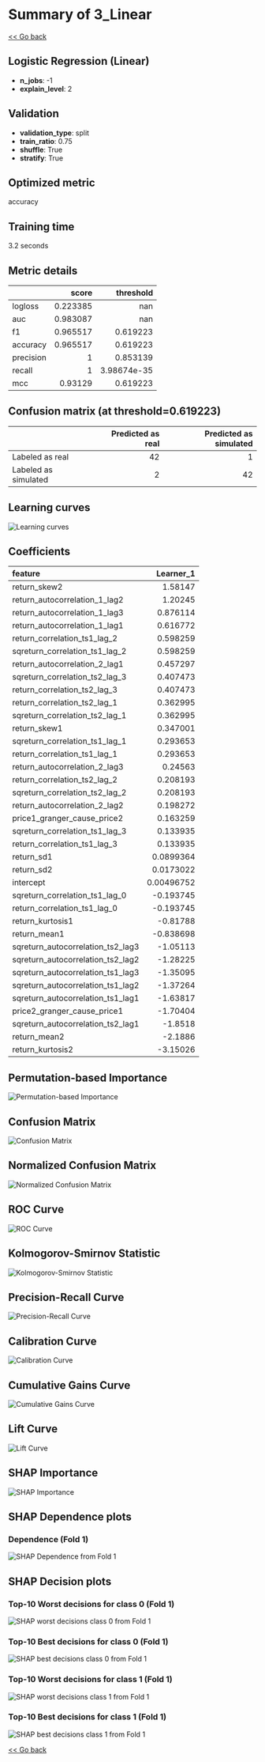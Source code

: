 # Summary of 3_Linear

[<< Go back](../README.md)


## Logistic Regression (Linear)
- **n_jobs**: -1
- **explain_level**: 2

## Validation
 - **validation_type**: split
 - **train_ratio**: 0.75
 - **shuffle**: True
 - **stratify**: True

## Optimized metric
accuracy

## Training time

3.2 seconds

## Metric details
|           |    score |     threshold |
|:----------|---------:|--------------:|
| logloss   | 0.223385 | nan           |
| auc       | 0.983087 | nan           |
| f1        | 0.965517 |   0.619223    |
| accuracy  | 0.965517 |   0.619223    |
| precision | 1        |   0.853139    |
| recall    | 1        |   3.98674e-35 |
| mcc       | 0.93129  |   0.619223    |


## Confusion matrix (at threshold=0.619223)
|                      |   Predicted as real |   Predicted as simulated |
|:---------------------|--------------------:|-------------------------:|
| Labeled as real      |                  42 |                        1 |
| Labeled as simulated |                   2 |                       42 |

## Learning curves
![Learning curves](learning_curves.png)

## Coefficients
| feature                           |   Learner_1 |
|:----------------------------------|------------:|
| return_skew2                      |  1.58147    |
| return_autocorrelation_1_lag2     |  1.20245    |
| return_autocorrelation_1_lag3     |  0.876114   |
| return_autocorrelation_1_lag1     |  0.616772   |
| return_correlation_ts1_lag_2      |  0.598259   |
| sqreturn_correlation_ts1_lag_2    |  0.598259   |
| return_autocorrelation_2_lag1     |  0.457297   |
| sqreturn_correlation_ts2_lag_3    |  0.407473   |
| return_correlation_ts2_lag_3      |  0.407473   |
| return_correlation_ts2_lag_1      |  0.362995   |
| sqreturn_correlation_ts2_lag_1    |  0.362995   |
| return_skew1                      |  0.347001   |
| sqreturn_correlation_ts1_lag_1    |  0.293653   |
| return_correlation_ts1_lag_1      |  0.293653   |
| return_autocorrelation_2_lag3     |  0.24563    |
| return_correlation_ts2_lag_2      |  0.208193   |
| sqreturn_correlation_ts2_lag_2    |  0.208193   |
| return_autocorrelation_2_lag2     |  0.198272   |
| price1_granger_cause_price2       |  0.163259   |
| sqreturn_correlation_ts1_lag_3    |  0.133935   |
| return_correlation_ts1_lag_3      |  0.133935   |
| return_sd1                        |  0.0899364  |
| return_sd2                        |  0.0173022  |
| intercept                         |  0.00496752 |
| sqreturn_correlation_ts1_lag_0    | -0.193745   |
| return_correlation_ts1_lag_0      | -0.193745   |
| return_kurtosis1                  | -0.81788    |
| return_mean1                      | -0.838698   |
| sqreturn_autocorrelation_ts2_lag3 | -1.05113    |
| sqreturn_autocorrelation_ts2_lag2 | -1.28225    |
| sqreturn_autocorrelation_ts1_lag3 | -1.35095    |
| sqreturn_autocorrelation_ts1_lag2 | -1.37264    |
| sqreturn_autocorrelation_ts1_lag1 | -1.63817    |
| price2_granger_cause_price1       | -1.70404    |
| sqreturn_autocorrelation_ts2_lag1 | -1.8518     |
| return_mean2                      | -2.1886     |
| return_kurtosis2                  | -3.15026    |


## Permutation-based Importance
![Permutation-based Importance](permutation_importance.png)
## Confusion Matrix

![Confusion Matrix](confusion_matrix.png)


## Normalized Confusion Matrix

![Normalized Confusion Matrix](confusion_matrix_normalized.png)


## ROC Curve

![ROC Curve](roc_curve.png)


## Kolmogorov-Smirnov Statistic

![Kolmogorov-Smirnov Statistic](ks_statistic.png)


## Precision-Recall Curve

![Precision-Recall Curve](precision_recall_curve.png)


## Calibration Curve

![Calibration Curve](calibration_curve_curve.png)


## Cumulative Gains Curve

![Cumulative Gains Curve](cumulative_gains_curve.png)


## Lift Curve

![Lift Curve](lift_curve.png)



## SHAP Importance
![SHAP Importance](shap_importance.png)

## SHAP Dependence plots

### Dependence (Fold 1)
![SHAP Dependence from Fold 1](learner_fold_0_shap_dependence.png)

## SHAP Decision plots

### Top-10 Worst decisions for class 0 (Fold 1)
![SHAP worst decisions class 0 from Fold 1](learner_fold_0_shap_class_0_worst_decisions.png)
### Top-10 Best decisions for class 0 (Fold 1)
![SHAP best decisions class 0 from Fold 1](learner_fold_0_shap_class_0_best_decisions.png)
### Top-10 Worst decisions for class 1 (Fold 1)
![SHAP worst decisions class 1 from Fold 1](learner_fold_0_shap_class_1_worst_decisions.png)
### Top-10 Best decisions for class 1 (Fold 1)
![SHAP best decisions class 1 from Fold 1](learner_fold_0_shap_class_1_best_decisions.png)

[<< Go back](../README.md)
